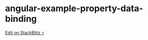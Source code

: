 # angular-example-property-data-binding

[Edit on StackBlitz ⚡️](https://stackblitz.com/edit/04-angular-example-data-binding-nk)